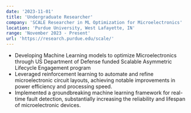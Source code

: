 ```yaml
---
date: '2023-11-01'
title: 'Undergraduate Researcher'
company: 'SCALE Researcher in ML Optimization for Microelectronics'
location: 'Purdue University, West Lafayette, IN'
range: 'November 2023 - Present'
url: 'https://research.purdue.edu/scale/'
---
```


- Developing Machine Learning models to optimize Microelectronics through US Department of Defense funded Scalable Asymmetric Lifecycle Engagement program
- Leveraged reinforcement learning to automate and refine microelectronic circuit layouts, achieving notable improvements in power efficiency and processing speed.
- Implemented a groundbreaking machine learning framework for real-time fault detection, substantially increasing the reliability and lifespan of microelectronic devices.
